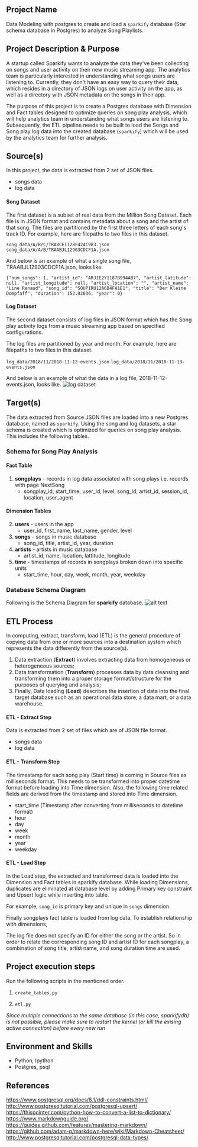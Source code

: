 ## Project Name
Data Modeling with postgres to create and load a `sparkify` database (Star schema database in Postgres) to analyze Song Playlists.

## Project Description & Purpose
A startup called Sparkify wants to analyze the data they've been collecting on songs and user activity on their new music streaming app. The analytics team is particularly interested in understanding what songs users are listening to. Currently, they don't have an easy way to query their data, which resides in a directory of JSON logs on user activity on the app, as well as a directory with JSON metadata on the songs in their app.

The purpose of this project is to create a Postgres database with Dimension and Fact tables designed to optimize queries on song play analysis, which will help analytics team in understanding what songs users are listening to. Subsequently, the ETL pipeline needs to be built to load the Songs and Song play log data into the created database (`sparkify`) which will be used by the analytics team for further analysis.


## Source(s)

In this project, the data is extracted from 2 set of JSON files.
* songs data
* log data

#### Song Dataset
The first dataset is a subset of real data from the Million Song Dataset. Each file is in JSON format and contains metadata about a song and the artist of that song. The files are partitioned by the first three letters of each song's track ID. For example, here are filepaths to two files in this dataset.

`song_data/A/B/C/TRABCEI128F424C983.json`
`song_data/A/A/B/TRAABJL12903CDCF1A.json`

And below is an example of what a single song file, TRAABJL12903CDCF1A.json, looks like.

`{"num_songs": 1, "artist_id": "ARJIE2Y1187B994AB7", "artist_latitude": null, "artist_longitude": null, "artist_location": "", "artist_name": "Line Renaud", "song_id": "SOUPIRU12A6D4FA1E1", "title": "Der Kleine Dompfaff", "duration": 152.92036, "year": 0}`


#### Log Dataset
The second dataset consists of log files in JSON format which has the Song play activity logs from a music streaming app based on specified configurations.

The log files are partitioned by year and month. For example, here are filepaths to two files in this dataset.

`log_data/2018/11/2018-11-12-events.json`
`log_data/2018/11/2018-11-13-events.json`

And below is an example of what the data in a log file, 2018-11-12-events.json, looks like.
![log dataset](log_dataset_example.png "log dataset")


## Target(s)
The data extracted from Source JSON files are loaded into a new Postgres database, named as `sparkify`. Using the song and log datasets, a star schema is created which is optimized for queries on song play analysis. This includes the following tables.

### Schema for Song Play Analysis

#### Fact Table
1. **songplays** - records in log data associated with song plays i.e. records with page NextSong
    * songplay_id, start_time, user_id, level, song_id, artist_id, session_id, location, user_agent

#### Dimension Tables
2. **users** - users in the app
    * user_id, first_name, last_name, gender, level
3. **songs** - songs in music database
    * song_id, title, artist_id, year, duration
4. **artists** - artists in music database
    * artist_id, name, location, lattitude, longitude
5. **time** - timestamps of records in songplays broken down into specific units
    * start_time, hour, day, week, month, year, weekday

### Database Schema Diagram
Following is the Schema Diagram for **sparkify** database.
![alt text](database_schema_diagram.png "sparkify database")

## ETL Process

In computing, extract, transform, load (ETL) is the general procedure of copying data from one or more sources into a destination system which represents the data differently from the source(s).

1. Data extraction (**Extract**) involves extracting data from homogeneous or heterogeneous sources;
2. Data transformation (**Transform**) processes data by data cleansing and transforming them into a proper storage format/structure for the purposes of querying and analysis;
3. Finally, Data loading (**Load**) describes the insertion of data into the final target database such as an operational data store, a data mart, or a data warehouse.

#### ETL - Extract Step
Data is extracted from 2 set of files which are of JSON file format.
* songs data
* log data


#### ETL - Transform Step
The timestamp for each song play (Start time) is coming in Source files as milliseconds format. This needs to be transformed into proper datetime format before loading into Time dimension. Also, the following time related fields are derived from the timestamp and stored into Time dimension.

* start_time (Timestamp after converting from milliseconds to datetime format)
* hour
* day
* week
* month
* year
* weekday

#### ETL - Load Step
In the Load step, the extracted and transformed data is loaded into the Dimension and Fact tables in sparkify database. While loading Dimensions, duplicates are eliminated at database level by adding Primary key constraint and Upsert logic while inserting into table.

For example, `song_id` is primary key and unique in `songs` dimension.

Finally songplays fact table is loaded from log data. To establish relationship with dimensions,

The log file does not specify an ID for either the song or the artist. So in order to relate the corresponding song ID and artist ID for each songplay, a combination of song title, artist name, and song duration time are used.

## Project execution steps
Run the following scripts in the mentioned order.
1. `create_tables.py`

2. `etl.py`


*Since multiple connections to the same database (in this case, sparkifydb) is not possible, please make sure to restart the kernel (or kill the exising active connection) before every new run*

## Environment and Skills
- Python, Ipython
- Postgres, psql

## References
https://www.postgresql.org/docs/8.1/ddl-constraints.html/
http://www.postgresqltutorial.com/postgresql-upsert/
https://thispointer.com/python-how-to-convert-a-list-to-dictionary/
https://www.markdownguide.org/
https://guides.github.com/features/mastering-markdown/
https://github.com/adam-p/markdown-here/wiki/Markdown-Cheatsheet/
http://www.postgresqltutorial.com/postgresql-data-types/
